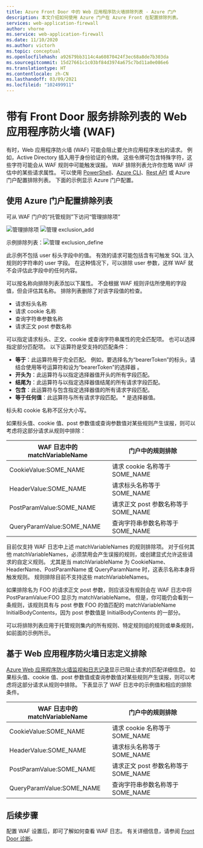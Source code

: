 ```yaml
---
title: Azure Front Door 中的 Web 应用程序防火墙排除列表 - Azure 门户
description: 本文介绍如何使用 Azure 门户在 Azure Front 在配置排除列表。
services: web-application-firewall
author: vhorne
ms.service: web-application-firewall
ms.date: 11/10/2020
ms.author: victorh
ms.topic: conceptual
ms.openlocfilehash: a92679bb3114c4a60870424f3ec68a8de7b303da
ms.sourcegitcommit: 15d27661c1c03bf84d3974a675c7bd11a0e086e6
ms.translationtype: HT
ms.contentlocale: zh-CN
ms.lasthandoff: 03/09/2021
ms.locfileid: "102499911"
---
```

# <a name="web-application-firewall-waf-with-front-door-service-exclusion-lists"></a>带有 Front Door 服务排除列表的 Web 应用程序防火墙 (WAF) 

有时，Web 应用程序防火墙 (WAF) 可能会阻止要允许应用程序发出的请求。 例如，Active Directory 插入用于身份验证的令牌。 这些令牌可包含特殊字符，这些字符可能会从 WAF 规则中可能触发误报。 WAF 排除列表允许你忽略 WAF 评估中的某些请求属性。  可以使用 [PowerShell](/powershell/module/az.frontdoor/New-AzFrontDoorWafManagedRuleExclusionObject)、[Azure CLI](/cli/azure/ext/front-door/network/front-door/waf-policy/managed-rules/exclusion#ext-front-door-az-network-front-door-waf-policy-managed-rules-exclusion-add)、[Rest API](/rest/api/frontdoorservice/webapplicationfirewall/policies/createorupdate) 或 Azure 门户配置排除列表。 下面的示例显示 Azure 门户配置。 
## <a name="configure-exclusion-lists-using-the-azure-portal"></a>使用 Azure 门户配置排除列表
可从 WAF 门户的“托管规则”下访问“管理排除项” 

![管理排除项](../media/waf-front-door-exclusion/exclusion1.png)
![管理 exclusion_add](../media/waf-front-door-exclusion/exclusion2.png)

 示例排除列表：![管理 exclusion_define](../media/waf-front-door-exclusion/exclusion3.png)

此示例不包括 user 标头字段中的值。 有效的请求可能包括含有可触发 SQL 注入规则的字符串的 user 字段。 在这种情况下，可以排除 user 参数，这样 WAF 就不会评估此字段中的任何内容。

可以按名称向排除列表添加以下属性。 不会根据 WAF 规则评估所使用的字段值，但会评估其名称。 排除列表删除了对该字段值的检查。

* 请求标头名称
* 请求 cookie 名称
* 查询字符串参数名称
* 请求正文 post 参数名称

可以指定请求标头、正文、cookie 或查询字符串属性的完全匹配项。  也可以选择指定部分匹配项。 以下运算符是受支持的匹配条件：

- **等于**：此运算符用于完全匹配。 例如，要选择名为“bearerToken”的标头，请结合使用等号运算符和设为“bearerToken”的选择器 。
- **开头为**：此运算符与以指定选择器值开头的所有字段匹配。
- **结尾为**：此运算符与以指定选择器值结尾的所有请求字段匹配。
- **包含**：此运算符与包含指定选择器值的所有请求字段匹配。
- **等于任何值**：此运算符与所有请求字段匹配。 * 是选择器值。

标头和 cookie 名称不区分大小写。

如果标头值、cookie 值、post 参数值或查询参数值对某些规则产生误报，则可以考虑将这部分请求从规则中排除：


|WAF 日志中的 matchVariableName  |门户中的规则排除  |
|---------|---------|
|CookieValue:SOME_NAME        |请求 cookie 名称等于 SOME_NAME|
|HeaderValue:SOME_NAME        |请求标头名称等于 SOME_NAME|
|PostParamValue:SOME_NAME     |请求正文 post 参数名称等于 SOME_NAME|
|QueryParamValue:SOME_NAME    |查询字符串参数名称等于 SOME_NAME|


目前仅支持 WAF 日志中上述 matchVariableNames 的规则排除项。 对于任何其他 matchVariableNames，必须禁用会产生误报的规则，或创建显式允许这些请求的自定义规则。 尤其是当 matchVariableName 为 CookieName、HeaderName、PostParamName 或 QueryParamName 时，这表示名称本身将触发规则。 规则排除目前不支持这些 matchVariableNames。


如果排除名为 FOO 的请求正文 post 参数，则应该没有规则会在 WAF 日志中将 PostParamValue:FOO 显示为 matchVariableName。 但是，你可能仍会看到一条规则，该规则具有与 post 参数 FOO 的值匹配的 matchVariableName InitialBodyContents，因为 post 参数值是 InitialBodyContents 的一部分。

可以将排除列表应用于托管规则集内的所有规则、特定规则组的规则或单条规则，如前面的示例所示。

## <a name="define-exclusion-based-on-web-application-firewall-logs"></a>基于 Web 应用程序防火墙日志定义排除
 [Azure Web 应用程序防火墙监视和日志记录](waf-front-door-monitor.md)显示已阻止请求的匹配详细信息。 如果标头值、cookie 值、post 参数值或查询参数值对某些规则产生误报，则可以考虑将这部分请求从规则中排除。 下表显示了 WAF 日志中的示例值和相应的排除条件。

|WAF 日志中的 matchVariableName    |门户中的规则排除|
|--------|------|
|CookieValue:SOME_NAME  |请求 cookie 名称等于 SOME_NAME|
|HeaderValue:SOME_NAME  |请求标头名称等于 SOME_NAME|
|PostParamValue:SOME_NAME|  请求正文 post 参数名称等于 SOME_NAME|
|QueryParamValue:SOME_NAME| 查询字符串参数名称等于 SOME_NAME|


## <a name="next-steps"></a>后续步骤

配置 WAF 设置后，即可了解如何查看 WAF 日志。 有关详细信息，请参阅 [Front Door 诊断](../afds/waf-front-door-monitor.md)。